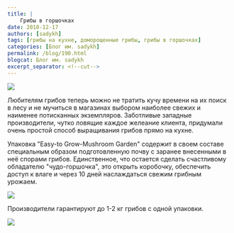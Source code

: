 ```yaml
---
title: |
    Грибы в горшочках
date: 2010-12-17
authors: [sadykh]
tags: [грибы на кухне, доморощенные грибы, грибы в горшочках]
categories: [Блог им. sadykh]
permalink: /blog/190.html
blogcat: Блог им. sadykh
excerpt_separator: <!--cut-->
---
```



![](http://itw66.ru/uploads/images/00/00/05/2010/12/17/550111.jpg)


Любителям грибов теперь можно не тратить кучу времени на их поиск в лесу и не мучиться в магазинах выбором наиболее свежих и наименее потисканных экземпляров. Заботливые западные производители, чутко ловящие каждое желеание клиента, придумали очень простой способ выращивания грибов прямо на кухне. 


<!--cut-->


Упаковка "Easy-to Grow-Mushroom Garden" содержит в своем составе специальным образом подготовленную почву с заранее внесенными в неё спорами грибов. Единственное, что остается сделать счастливому обладателю "чудо-горшочка", это открыть коробочку, обеспечить доступ к влаге и через 10 дней наслаждаться свежим грибным урожаем.
 

![](http://itw66.ru/uploads/images/00/00/05/2010/12/17/de5cc1.jpg)


Производители гарантируют до 1-2 кг грибов с одной упаковки.


![](http://itw66.ru/uploads/images/00/00/05/2010/12/17/d12ad5.jpg)

